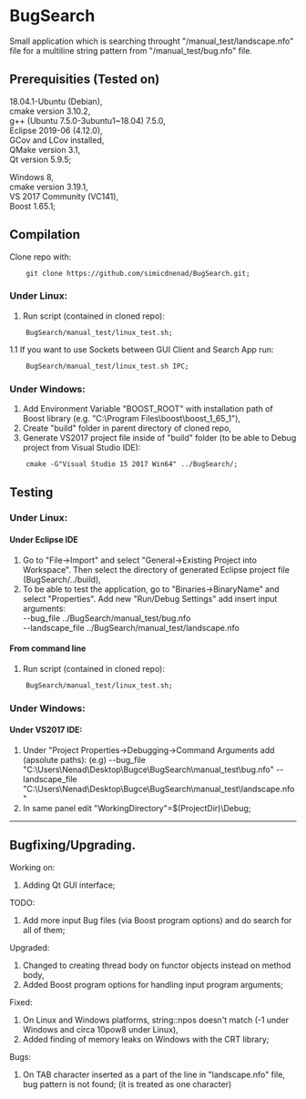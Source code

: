 # BugSearch

Small application which is searching throught "/manual_test/landscape.nfo" file for a multiline string pattern from "/manual_test/bug.nfo" file.

## Prerequisities (Tested on)
18.04.1-Ubuntu (Debian),  
cmake version 3.10.2,  
g++ (Ubuntu 7.5.0-3ubuntu1~18.04) 7.5.0,  
Eclipse 2019-06 (4.12.0),  
GCov and LCov installed,  
QMake version 3.1,  
Qt version 5.9.5;  

Windows 8,  
cmake version 3.19.1,  
VS 2017 Community (VC141),  
Boost 1.65.1;  

## Compilation
Clone repo with:  
```
    git clone https://github.com/simicdnenad/BugSearch.git;
```
### Under Linux:
1. Run script (contained in cloned repo):  
```
    BugSearch/manual_test/linux_test.sh;
```
1.1 If you want to use Sockets between GUI Client and Search App run:
```
    BugSearch/manual_test/linux_test.sh IPC;
```

### Under Windows: 
1. Add Environment Variable "BOOST_ROOT" with installation path of Boost library (e.g. "C:\Program Files\boost\boost_1_65_1"),  
2. Create "build" folder in parent directory of cloned repo,  
3. Generate VS2017 project file inside of "build" folder (to be able to Debug project from Visual Studio IDE):  
```
    cmake -G"Visual Studio 15 2017 Win64" ../BugSearch/;  
```
## Testing
### Under Linux:
#### Under Eclipse IDE
1. Go to "File->Import" and select "General->Existing Project into Workspace". Then select the directory of generated Eclipse project file (BugSearch/../build),  
2. To be able to test the application, go to "Binaries->BinaryName" and select "Properties". Add new "Run/Debug Settings" add insert input arguments:  
--bug_file ../BugSearch/manual_test/bug.nfo  
--landscape_file ../BugSearch/manual_test/landscape.nfo  
#### From command line
1. Run script (contained in cloned repo):  
```
    BugSearch/manual_test/linux_test.sh;
```

### Under Windows:
#### Under VS2017 IDE:
1. Under "Project Properties->Debugging->Command Arguments add (apsolute paths):
(e.g) --bug_file "C:\\Users\\Nenad\\Desktop\\Bugce\\BugSearch\\manual_test\\bug.nfo"
      --landscape_file "C:\\Users\\Nenad\\Desktop\\Bugce\\BugSearch\\manual_test\\landscape.nfo"  
2. In same panel edit "WorkingDirectory"=$(ProjectDir)\Debug;

--------------------------------------------------------------------------------------------------------------------------------------------------

## Bugfixing/Upgrading.  
Working on:  
1. Adding Qt GUI interface;  

TODO:  
1. Add more input Bug files (via Boost program options) and do search for all of them;  

Upgraded:  
1. Changed to creating thread body on functor objects instead on method body,  
2. Added Boost program options for handling input program arguments;  

Fixed:  
1. On Linux and Windows platforms, string::npos doesn't match (-1 under Windows and circa 10pow8 under Linux),  
2. Added finding of memory leaks on Windows with the CRT library;  

Bugs:
1. On TAB character inserted as a part of the line in "landscape.nfo" file, bug pattern is not found; (it is treated as one character)  

